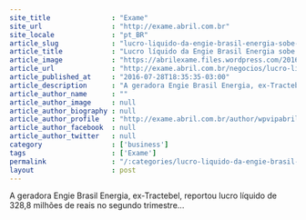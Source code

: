 ```yaml
---
site_title               : "Exame"
site_url                 : "http://exame.abril.com.br"
site_locale              : "pt_BR"
article_slug             : "lucro-liquido-da-engie-brasil-energia-sobe-57-no-2-tri"
article_title            : "Lucro líquido da Engie Brasil Energia sobe 57% no 2° tri"
article_image            : "https://abrilexame.files.wordpress.com/2016/09/size_960_16_9_px066_6cc5_923.jpg?quality=70&strip=all&w=960"
article_url              : "http://exame.abril.com.br/negocios/lucro-liquido-da-engie-brasil-energia-sobe-57-no-2-tri/"
article_published_at     : "2016-07-28T18:35:35-03:00"
article_description      : "A geradora Engie Brasil Energia, ex-Tractebel, reportou lucro líquido de 328,8 milhões de reais no segundo trimestre..."
article_author_name      : ""
article_author_image     : null
article_author_biography : null
article_author_profile   : "http://exame.abril.com.br/author/wpvipabril/"
article_author_facebook  : null
article_author_twitter   : null
category                 : ['business']
tags                     : ['Exame']
permalink                : "/:categories/lucro-liquido-da-engie-brasil-energia-sobe-57-no-2-tri/"
layout                   : post
---
```


A geradora Engie Brasil Energia, ex-Tractebel, reportou lucro líquido de 328,8 milhões de reais no segundo trimestre...
